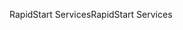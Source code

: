 <span data-ttu-id="3febd-101">RapidStart Services</span><span class="sxs-lookup"><span data-stu-id="3febd-101">RapidStart Services</span></span>